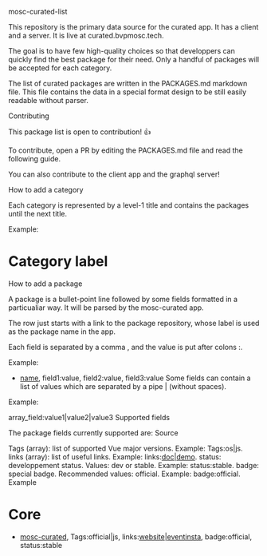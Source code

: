 mosc-curated-list

This repository is the primary data source for the curated app. It has a client and a server. It is live at curated.bvpmosc.tech.

The goal is to have few high-quality choices so that developpers can quickly find the best package for their need. Only a handful of packages will be accepted for each category.

The list of curated packages are written in the PACKAGES.md markdown file. This file contains the data in a special format design to be still easily readable without parser.

Contributing

This package list is open to contribution! 👍

To contribute, open a PR by editing the PACKAGES.md file and read the following guide.

You can also contribute to the client app and the graphql server!

How to add a category

Each category is represented by a level-1 title and contains the packages until the next title.

Example:

# Category label
How to add a package

A package is a bullet-point line followed by some fields formatted in a particualiar way. It will be parsed by the mosc-curated app.

The row just starts with a link to the package repository, whose label is used as the package name in the app.

Each field is separated by a comma , and the value is put after colons :.

Example:

- [name](link), field1:value, field2:value, field3:value
Some fields can contain a list of values which are separated by a pipe | (without spaces).

Example:

array_field:value1|value2|value3
Supported fields

The package fields currently supported are: Source

Tags (array): list of supported Vue major versions. Example: Tags:os|js. 
links (array): list of useful links. Example: links:[doc](https://doc.com/)|[demo](https://demo.com/).
status: developpement status. Values: dev or stable. Example: status:stable.
badge: special badge. Recommended values: official. Example: badge:official.
Example

# Core

- [mosc-curated](https://github.com/bvpmosc/mosc-curated), Tags:official|js, links:[website](https://bvpmosc.tech/)|[eventinsta](https://github.com/BVPMOSC/EventInsta), badge:official, status:stable
